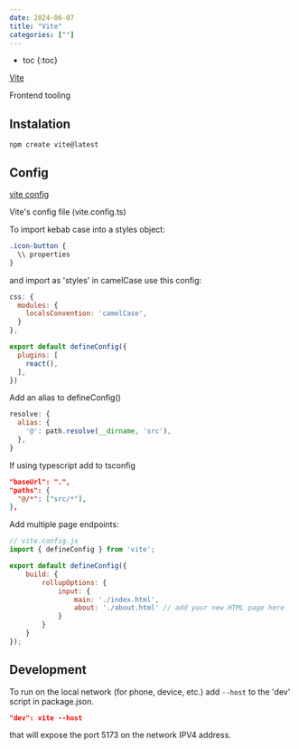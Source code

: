 ```yaml
---
date: 2024-06-07
title: "Vite"
categories: [""]
---
```


- toc
{:toc}

[Vite](https://vitejs.dev/)

Frontend tooling

## Instalation

```code
npm create vite@latest
```

## Config

[vite config](https://vitejs.dev/config)

Vite's config file (vite.config.ts)

To import kebab case into a styles object:

```css
.icon-button {
  \\ properties
}
```

and import as 'styles' in camelCase use this config:

```js
css: {
  modules: {
    localsConvention: 'camelCase',
  }
},
```

```js
export default defineConfig({
  plugins: [
    react(),
  ],
})
```

Add an alias to defineConfig()

```js
resolve: {
  alias: {
    '@': path.resolve(__dirname, 'src'),
  },
}
```

If using typescript add to tsconfig

```json
"baseUrl": ".",
"paths": {
  "@/*": ["src/*"],
},
```

Add multiple page endpoints:

```js
// vite.config.js
import { defineConfig } from 'vite';

export default defineConfig({
    build: {
        rollupOptions: {
            input: {
                main: './index.html',
                about: './about.html' // add your new HTML page here
            }
        }
    }
});
```

## Development

To run on the local network (for phone, device, etc.) add `--host` to the 'dev' script in package.json.

```json
"dev": vite --host
```

 that will expose the port 5173 on the network IPV4 address.
